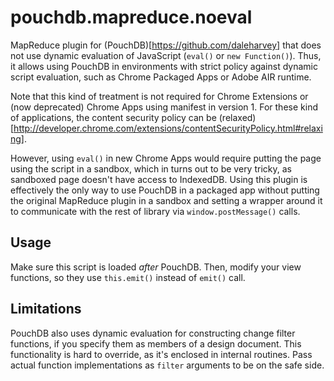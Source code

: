 pouchdb.mapreduce.noeval
========================

MapReduce plugin for (PouchDB)[https://github.com/daleharvey] that does not use dynamic evaluation
of JavaScript (`eval()` or `new Function()`). Thus, it allows using PouchDB in environments with
strict policy against dynamic script evaluation, such as Chrome Packaged Apps or Adobe AIR runtime.

Note that this kind of treatment is not required for Chrome Extensions or (now deprecated) Chrome
Apps using manifest in version 1. For these kind of applications, the content security policy
can be (relaxed)[http://developer.chrome.com/extensions/contentSecurityPolicy.html#relaxing].

However, using `eval()` in new Chrome Apps would require putting the page using the script in a
sandbox, which in turns out to be very tricky, as sandboxed page doesn't have access to IndexedDB.
Using this plugin is effectively the only way to use PouchDB in a packaged app without putting the
original MapReduce plugin in a sandbox and setting a wrapper around it to communicate with the
rest of library via `window.postMessage()` calls.

Usage
-----

Make sure this script is loaded *after* PouchDB. Then, modify your view functions, so they use
`this.emit()` instead of `emit()` call.

Limitations
-----------

PouchDB also uses dynamic evaluation for constructing change filter functions, if you specify them
as members of a design document. This functionality is hard to override, as it's enclosed in
internal routines. Pass actual function implementations as `filter` arguments to be on the safe
side.
